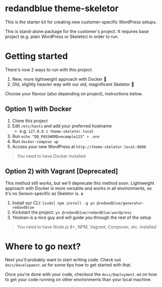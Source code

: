 # redandblue theme-skeletor

This is _the_ starter kit for creating new customer-specific WordPress setups.

This is stand-alone package for the customer's project. It requires base project (e.g. plain WordPress or Skeletor) in order to run.

# Getting started

There's now 2 ways to run with this project.

1.  New, more lightweight approach with Docker 🐳
2.  Old, slightly heavier way with our old, magnificent Skeletor 🙊

Choose your flavour (also depending on project), instructions below.

## Option 1) with Docker

1.  Clone this project
2.  Edit `/etc/hosts` and add your preferred hostname
    * e.g. `127.0.0.1 theme-skeletor.local`
3.  Run `echo "DB_PASSWORD=example123" > .env`
4.  Run `docker-compose up`
5.  Access your new WordPress at `http://theme-skeletor.local:8080`

> You need to have Docker installed

## Option 2) with Vagrant [Deprecated]

This method still works, but we'll deprecate this method soon.
Lightweight approach with Docker is more versatile and works in all environments,
so it's no Seravo-specific as Skeletor is.
a

1.  Install our CLI: `[sudo] npm install -g yo @redandblue/generator-redandblue`
2.  Kickstart the project: `yo @redandblue/redandblue:wordpress`
3.  Yeoman is a nice guy and will guide you through the rest of the setup

> You need to have Node.js 8+, NPM, Vagrant, Composer, etc. installed

# Where to go next?

Next you'll probably want to start writing code. Check out
`docs/Development.md` for some tips how to get started with that.

Once you're done with your code, checkout the `docs/Deployment.md` on
how to get your code running on other environments than your local machine.

